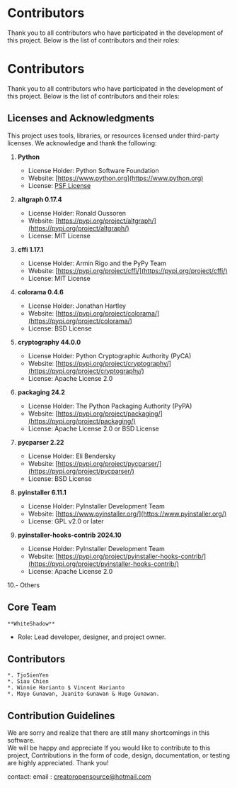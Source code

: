 # Contributors

Thank you to all contributors who have participated in the development of this project. Below is the list of contributors and their roles:

# Contributors

Thank you to all contributors who have participated in the development of this project. Below is the list of contributors and their roles:

## Licenses and Acknowledgments  
This project uses tools, libraries, or resources licensed under third-party licenses. We acknowledge and thank the following:

1. **Python**  
   - License Holder: Python Software Foundation  
   - Website: [https://www.python.org](https://www.python.org)  
   - License: [PSF License](https://docs.python.org/3/license.html)

2. **altgraph 0.17.4**  
   - License Holder: Ronald Oussoren  
   - Website: [https://pypi.org/project/altgraph/](https://pypi.org/project/altgraph/)  
   - License: MIT License  

3. **cffi 1.17.1**  
   - License Holder: Armin Rigo and the PyPy Team  
   - Website: [https://pypi.org/project/cffi/](https://pypi.org/project/cffi/)  
   - License: MIT License  

4. **colorama 0.4.6**  
   - License Holder: Jonathan Hartley  
   - Website: [https://pypi.org/project/colorama/](https://pypi.org/project/colorama/)  
   - License: BSD License  

5. **cryptography 44.0.0**  
   - License Holder: Python Cryptographic Authority (PyCA)  
   - Website: [https://pypi.org/project/cryptography/](https://pypi.org/project/cryptography/)  
   - License: Apache License 2.0  

6. **packaging 24.2**  
   - License Holder: The Python Packaging Authority (PyPA)  
   - Website: [https://pypi.org/project/packaging/](https://pypi.org/project/packaging/)  
   - License: Apache License 2.0 or BSD License  

7. **pycparser 2.22**  
   - License Holder: Eli Bendersky  
   - Website: [https://pypi.org/project/pycparser/](https://pypi.org/project/pycparser/)  
   - License: BSD License  

8. **pyinstaller 6.11.1**  
   - License Holder: PyInstaller Development Team  
   - Website: [https://www.pyinstaller.org/](https://www.pyinstaller.org/)  
   - License: GPL v2.0 or later  

9. **pyinstaller-hooks-contrib 2024.10**  
   - License Holder: PyInstaller Development Team  
   - Website: [https://pypi.org/project/pyinstaller-hooks-contrib/](https://pypi.org/project/pyinstaller-hooks-contrib/)  
   - License: Apache License 2.0 

10.- Others


## Core Team  
    **WhiteShadow**  
   - Role: Lead developer, designer, and project owner.

## Contributors  
    *. TjoSienYen 
    *. Siau Chien
    *. Winnie Harianto $ Vincent Harianto
    *. Mayo Gunawan, Juanito Gunawan & Hugo Gunawan.

## Contribution Guidelines
We are sorry and  realize that there are still many shortcomings in this  software.  
We will be happy and appreciate If you would like to contribute to this project,
Contributions in the form of code, design, documentation, or testing are highly appreciated. Thank you!

contact:
email : creatoropensource@hotmail.com
